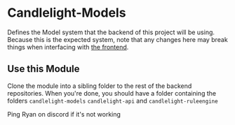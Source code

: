 # Candlelight-Models

Defines the Model system that the backend of this project will be using. Because this is the expected system, note that any changes here may break things when interfacing with [the frontend](https://capstone-cs.eng.utah.edu/candlelight/Candlelight-Frontend).

## Use this Module
Clone the module into a sibling folder to the rest of the backend repositories. When you're done, you should have a folder containing
the folders `candlelight-models` `candlelight-api` and `candlelight-ruleengine`

Ping Ryan on discord if it's not working
